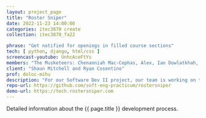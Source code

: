 ```yaml
---
layout: project_page
title: "Roster Sniper"
date: 2022-11-23 14:00:00
categories: itec3870 create
collection: itec3870_fa22

phrase: "Get notified for openings in filled course sections"
tech: [ python, django, html/css ]
screencast-youtube: UnhcAceFtYs
members: "The Musketeers: Chenanniah Mac-Cephas, Alex, Ian Dowlatkhah, Justin Sandman"
client: "Shaun Mitchell and Ryan Cosentino"
prof: doloc-mihu
description: "For our Software Dev II project, our team is working on the Roster Sniper website. The purpose of this site is to assist students in finding and getting a spot in classes that they want and that best suit their needs, and the end goal is to help remove some of the stress that students have when picking courses. Traditionally, students would have to constantly check back on the course registration website if a class they want or need has any open spots. However, with Roster Sniper, students can now simply select classes that to “watch,” and they will be notified as soon as a spot opens up in that section."
repo-url: https://github.com/soft-eng-practicum/rostersniper
demo-url: https://tech.rostersniper.com
---
```


Detailed information about the {{ page.title }} development process.

<!-- lightgallery -->
<script src="https://code.jquery.com/jquery-2.2.4.min.js"></script>
<script src="https://cdn.jsdelivr.net/lightgallery/1.3.7/js/lightgallery.min.js"></script>
<script src="https://cdn.jsdelivr.net/g/lg-zoom"></script>

<script type="text/javascript">
    $(document).ready(function() {
    $("body").lightGallery({
    zoom: true,
    selector: 'a#lightgallery',
    selectWithin: 'body'
    });
    });
</script>

[ggc]: http://www.ggc.edu
[gunay-ggc]: http://www.ggc.edu/about-ggc/directory/cengiz-gunay
[doloc-ggc]: http://www.ggc.edu/about-ggc/directory/anca-doloc-mihu
